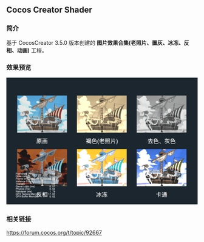 ## Cocos Creator Shader

### 简介
基于 CocosCreator 3.5.0 版本创建的 **图片效果合集(老照片、置灰、冰冻、反相、动画)** 工程。

### 效果预览
![image](../../../image/202202/2022022402.png)

### 相关链接
https://forum.cocos.org/t/topic/92667